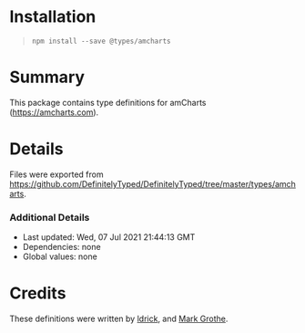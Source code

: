 # Installation
> `npm install --save @types/amcharts`

# Summary
This package contains type definitions for amCharts (https://amcharts.com).

# Details
Files were exported from https://github.com/DefinitelyTyped/DefinitelyTyped/tree/master/types/amcharts.

### Additional Details
 * Last updated: Wed, 07 Jul 2021 21:44:13 GMT
 * Dependencies: none
 * Global values: none

# Credits
These definitions were written by [ldrick](https://github.com/ldrick), and [Mark Grothe](https://github.com/grothem).
